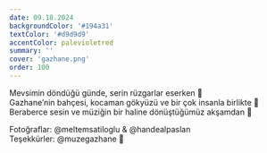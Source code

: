 ```yaml
---
date: 09.18.2024
backgroundColor: '#194a31'
textColor: '#d9d9d9'
accentColor: palevioletred
summary: ''
cover: 'gazhane.png'
order: 100
---
```

Mevsimin döndüğü günde, serin rüzgarlar eserken 💨  
Gazhane’nin bahçesi, kocaman gökyüzü ve bir çok insanla birlikte 🌿  
Beraberce sesin ve müziğin bir haline dönüştüğümüz akşamdan 🍃

Fotoğraflar: @meltemsatiloglu & @handealpaslan  
Teşekkürler: @muzegazhane 🌹

<script async src="https://www.instagram.com/embed.js"></script>
<blockquote class="instagram-media" data-instgrm-permalink="https://www.instagram.com/p/DAToJ1KIOQ2" data-instgrm-version="14" style="background:#000; border:0; border-radius:3px; box-shadow:0 0 1px 0 rgba(0,0,0,0.5),0 1px 10px 0 rgba(0,0,0,0.15); margin: 1px; max-width:658px; min-width:326px; padding:0; width:99.375%;width:-webkit-calc(100% - 2px); width:calc(100% - 2px);"></blockquote>